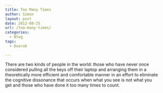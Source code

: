 ```yaml
---
title: Too Many Times
author: Simon
layout: post
date: 2012-08-25
url: /too-many-times/
categories:
  - Blog
tags:
  - Dvorak

---
```

There are two kinds of people in the world: those who have never once considered pulling all the keys off their laptop and arranging them in a theoretically more efficient and comfortable manner in an effort to eliminate the cognitive dissonance that occurs when what you see is not what you get and those who have done it too many times to count.